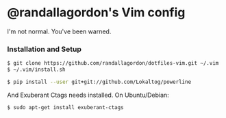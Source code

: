 # @randallagordon's Vim config

I'm not normal. You've been warned.

### Installation and Setup

```sh
$ git clone https://github.com/randallagordon/dotfiles-vim.git ~/.vim
$ ~/.vim/install.sh

$ pip install --user git+git://github.com/Lokaltog/powerline
```

And Exuberant Ctags needs installed. On Ubuntu/Debian:

```sh
$ sudo apt-get install exuberant-ctags
```
